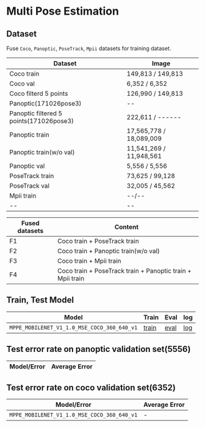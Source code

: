 Multi Pose Estimation
=========

Dataset
-----------------------

Fuse `Coco`, `Panoptic`, `PoseTrack`, `Mpii` datasets for training dataset.

|Dataset|Image|
| ----|----|
|Coco train|149,813 / 149,813|
|Coco val|6,352 / 6,352|
|Coco filterd 5 points|126,990 / 149,813|
|Panoptic(171026pose3)|--|
|Panoptic filtered 5 points(171026pose3)|222,611 / ------|
|Panoptic train|17,565,778 / 18,089,009|
|Panoptic train(w/o val)|11,541,269 / 11,948,561|
|Panoptic val|5,556 / 5,556|
|PoseTrack train|73,625 / 99,128|
|PoseTrack val|32,005 / 45,562|
|Mpii train|--/--|
|--|--|

|Fused datasets|Content|
| ----|----|
|F1|Coco train + PoseTrack train|
|F2|Coco train + Panoptic train(w/o val)|
|F3|Coco train + Mpii train|
|F4|Coco train + PoseTrack train + Panoptic train + Mpii train|

Train, Test Model
-----------------------

|Model|Train|Eval|log|
| ----|----|----|----|
|`MPPE_MOBILENET_V1_1.0_MSE_COCO_360_640_v1`|[train](setting/MPPE_MOBILENET_V1_1.0_MSE_COCO_360_640_v1.md)|[eval](script/evaluate.py)|[log](logs/MPPE_MOBILENET_V1_1.0_MSE_COCO_360_640_v1.log)|

Test error rate on panoptic validation set(5556)
-----------------------
|Model/Error|Average Error|
| ----|----|


Test error rate on coco validation set(6352)
-----------------------
|Model/Error|Average Error|
| ----|----|
|`MPPE_MOBILENET_V1_1.0_MSE_COCO_360_640_v1`|-|

